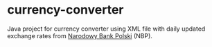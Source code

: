# currency-converter
Java project for currency converter using XML file with daily updated exchange rates from [Narodowy Bank Polski](https://www.nbp.pl/kursy/xml/lasta.xml) (NBP).
